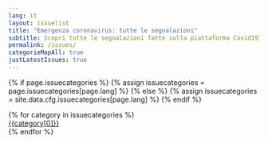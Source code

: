 ```yaml
---
lang: it
layout: issuelist
title: "Emergenza coronavirus: tutte le segnalazioni"
subtitle: Scopri tutte le segnalazioni fatte sulla piattaforma Covid19Italia.Help
permalink: /issues/
categorieMapAll: true
justLatestIssues: true
---
```


{% if page.issuecategories %}
{% assign issuecategories = page.issuecategories[page.lang] %}
{% else %}
{% assign issuecategories = site.data.cfg.issuecategories[page.lang] %}
{% endif %}

<div class="row mx-auto">
{% for category in issuecategories %}
  <div class="col-xs-12 col-sm-6 mb-15">
	  <a href="/{{category[0] | slugify}}" class="btn btn-success btn-block">{{category[0]}}</a>
	</div>
{% endfor %}
</div>


